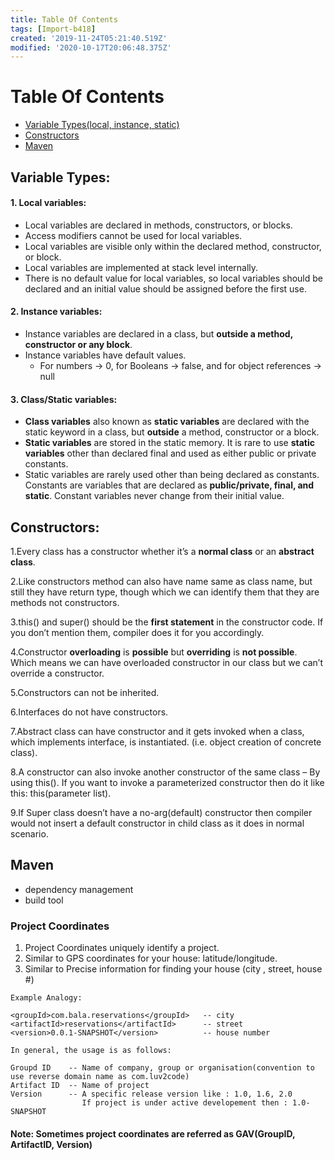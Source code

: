 ```yaml
---
title: Table Of Contents
tags: [Import-b418]
created: '2019-11-24T05:21:40.519Z'
modified: '2020-10-17T20:06:48.375Z'
---
```


# Table Of Contents
- [ Variable Types(local, instance, static) ](#variabletypes)
- [ Constructors ](#constructors)
- [ Maven ](#maven)


<a name="variabletypes"></a>
## Variable Types:
#### 1. Local variables:
- Local variables are declared in methods, constructors, or blocks.
- Access modifiers cannot be used for local variables.
- Local variables are visible only within the declared method, constructor, or block.
- Local variables are implemented at stack level internally.
- There is no default value for local variables, so local variables should be declared and an initial value should be assigned before the first use.

#### 2. Instance variables:
- Instance variables are declared in a class, but **outside a method, constructor or any block**.
- Instance variables have default values. 
    - For numbers -> 0, for Booleans ->  false, and for object references -> null
#### 3. Class/Static variables:
- **Class variables** also known as **static variables** are declared with the static keyword in a class, but **outside** a method, constructor or a block.
- **Static variables** are stored in the static memory. It is rare to use **static variables** other than declared final and used as either public or private constants.
- Static variables are rarely used other than being declared as constants. Constants are variables that are declared as **public/private, final, and static**. Constant variables never change from their initial value.




<a name="constructors"></a>
## Constructors:

1.Every class has a constructor whether it’s a **normal class** or an **abstract class**.

2.Like constructors method can also have name same as class name, but still they have 
  return type, though which  we can identify them that they are methods not constructors.
  
3.this() and super() should be the **first statement** in the constructor code. 
  If you don’t mention them, compiler does it for you accordingly.
  
4.Constructor **overloading** is **possible** but **overriding** is **not possible**. 
  Which means we can have overloaded   constructor in our class but we can’t override a constructor.
  
5.Constructors can not be inherited.

6.Interfaces do not have constructors.

7.Abstract class can have constructor and it gets invoked when a class, which implements 
  interface, is instantiated. (i.e. object creation of concrete class).
  
8.A constructor can also invoke another constructor of the same class – By using this(). 
  If you want to invoke a parameterized constructor then do it like this: this(parameter list).
  
9.If Super class doesn’t have a no-arg(default) constructor then compiler would not insert a default constructor
  in child class as it does in normal scenario.

<a name="maven"></a>
## Maven
- dependency management
- build tool

### Project Coordinates
1. Project Coordinates uniquely identify a project.
2. Similar to GPS coordinates for your house:  latitude/longitude.
3. Similar to Precise information for finding your house (city , street, house #)
```
Example Analogy:

<groupId>com.bala.reservations</groupId>   -- city
<artifactId>reservations</artifactId>      -- street
<version>0.0.1-SNAPSHOT</version>          -- house number

In general, the usage is as follows:

Groupd ID    -- Name of company, group or organisation(convention to use reverse domain name as com.luv2code)
Artifact ID  -- Name of project 
Version      -- A specific release version like : 1.0, 1.6, 2.0
                If project is under active developement then : 1.0-SNAPSHOT

```
#### Note: Sometimes project coordinates are referred as GAV(GroupID, ArtifactID, Version)
